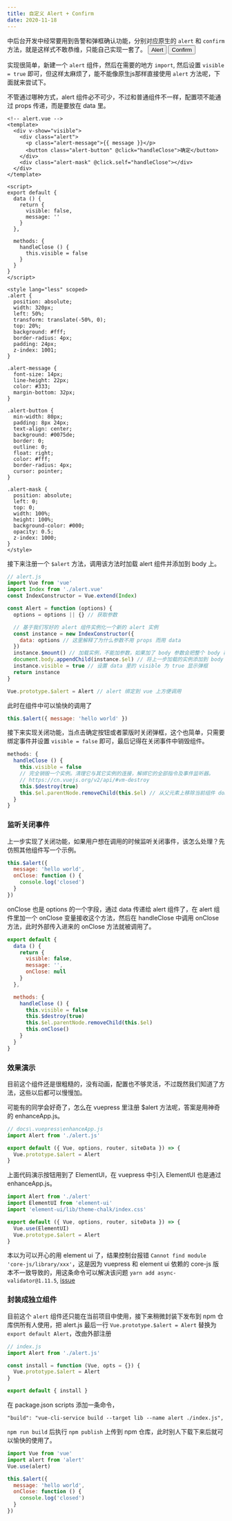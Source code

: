 ```yaml
---
title: 自定义 Alert + Confirm
date: 2020-11-18
---
```


中后台开发中经常要用到告警和弹框确认功能，分别对应原生的 `alert` 和 `confirm` 方法，就是这样式不敢恭维，只能自己实现一套了。
<button onclick="javascript:alert('操作失败!')">Alert</button>
<button onclick="javascript:confirm('确认删除吗？删除后无法恢复!')">Confirm</button>

实现很简单，新建一个 `alert` 组件，然后在需要的地方 `import`, 然后设置 `visible = true` 即可，但这样太麻烦了，能不能像原生js那样直接使用 `alert` 方法呢，下面就来尝试下。

<!-- more -->

不管通过哪种方式，alert 组件必不可少，不过和普通组件不一样，配置项不能通过 props 传递，而是要放在 data 里。

```vue
<!-- alert.vue -->
<template>
  <div v-show="visible">
    <div class="alert">
      <p class="alert-message">{{ message }}</p>
      <button class="alert-button" @click="handleClose">确定</button>
    </div>
    <div class="alert-mask" @click.self="handleClose"></div>
  </div>
</template>

<script>
export default {
  data () {
    return {
      visible: false,
      message: ''
    }
  },

  methods: {
    handleClose () {
      this.visible = false
    }
  }
}
</script>

<style lang="less" scoped>
.alert {
  position: absolute;
  width: 320px;
  left: 50%;
  transform: translate(-50%, 0);
  top: 20%;
  background: #fff;
  border-radius: 4px;
  padding: 24px;
  z-index: 1001;
}

.alert-message {
  font-size: 14px;
  line-height: 22px;
  color: #333;
  margin-bottom: 32px;
}

.alert-button {
  min-width: 80px;
  padding: 8px 24px;
  text-align: center;
  background: #0075de;
  border: 0;
  outline: 0;
  float: right;
  color: #fff;
  border-radius: 4px;
  cursor: pointer;
}

.alert-mask {
  position: absolute;
  left: 0;
  top: 0;
  width: 100%;
  height: 100%;
  background-color: #000;
  opacity: 0.5;
  z-index: 1000;
}
</style>
```

接下来注册一个 `$alert` 方法，调用该方法时加载 alert 组件并添加到 body 上。

```js
// alert.js
import Vue from 'vue'
import Index from './alert.vue'
const IndexConstructor = Vue.extend(Index)

const Alert = function (options) {
  options = options || {} // 获取参数

  // 基于我们写好的 alert 组件实例化一个新的 alert 实例
  const instance = new IndexConstructor({
    data: options // 这里解释了为什么参数不用 props 而用 data
  })
  instance.$mount() // 加载实例，不能加参数，如果加了 body 参数会把整个 body 覆盖重写
  document.body.appendChild(instance.$el) // 将上一步加载的实例添加到 body 上
  instance.visible = true // 设置 data 里的 visible 为 true 显示弹框
  return instance
}

Vue.prototype.$alert = Alert // alert 绑定到 vue 上方便调用
```

此时在组件中可以愉快的调用了

```js
this.$alert({ message: 'hello world' })
```

接下来实现关闭功能，当点击确定按钮或者蒙版时关闭弹框，这个也简单，只需要绑定事件并设置 `visible = false` 即可，最后记得在关闭事件中销毁组件。

```js {6-7}
methods: {
  handleClose () {
    this.visible = false
    // 完全销毁一个实例。清理它与其它实例的连接，解绑它的全部指令及事件监听器。
    // https://cn.vuejs.org/v2/api/#vm-destroy
    this.$destroy(true)
    this.$el.parentNode.removeChild(this.$el) // 从父元素上移除当前组件 dom
  }
}
```

### 监听关闭事件

上一步实现了关闭功能，如果用户想在调用的时候监听关闭事件，该怎么处理？先仿照其他组件写一个示例。

```js
this.$alert({
  message: 'hello world',
  onClose: function () {
    console.log('closed')
  }
})
```

onClose 也是 options 的一个字段，通过 data 传递给 alert 组件了，在 alert 组件里加一个 onClose 变量接收这个方法，然后在 handleClose 中调用 onClose 方法，此时外部传入进来的 onClose 方法就被调用了。

```js {6,15}
export default {
  data () {
    return {
      visible: false,
      message: '',
      onClose: null
    }
  },

  methods: {
    handleClose () {
      this.visible = false
      this.$destroy(true)
      this.$el.parentNode.removeChild(this.$el)
      this.onClose()
    }
  }
}
```

### 效果演示

目前这个组件还是很粗糙的，没有动画，配置也不够灵活，不过既然我们知道了方法，这些以后都可以慢慢加。

<AlertDemo />

可能有的同学会好奇了，怎么在 vuepress 里注册 $alert 方法呢，答案是用神奇的 enhanceApp.js。

```js
// docs\.vuepress\enhanceApp.js
import Alert from './alert.js'

export default ({ Vue, options, router, siteData }) => {
  Vue.prototype.$alert = Alert
}
```

上面代码演示按钮用到了 ElementUI，在 vuepress 中引入 ElementUI 也是通过 enhanceApp.js。

```js {2,3,6}
import Alert from './alert'
import ElementUI from 'element-ui'
import 'element-ui/lib/theme-chalk/index.css'

export default ({ Vue, options, router, siteData }) => {
  Vue.use(ElementUI)
  Vue.prototype.$alert = Alert
}
```

本以为可以开心的用 element ui 了，结果控制台报错 `Cannot find module 'core-js/library/xxx'`，这是因为 vuepress 和 element ui 依赖的 core-js 版本不一致导致的，用这条命令可以解决该问题 `yarn add async-validator@1.11.5`, [issue](https://github.com/vuejs/vuepress/issues/2275#issuecomment-693347859)

### 封装成独立组件

目前这个 `alert` 组件还只能在当前项目中使用，接下来稍微封装下发布到 npm 仓库供所有人使用，把 alert.js 最后一行 `Vue.prototype.$alert = Alert` 替换为 `export default Alert`，改由外部注册

```js
// index.js
import Alert from './alert.js'

const install = function (Vue, opts = {}) {
  Vue.prototype.$alert = Alert
}

export default { install }
```

在 package.json scripts 添加一条命令，

```shell
"build": "vue-cli-service build --target lib --name alert ./index.js",
```

`npm run build` 后执行 `npm publish` 上传到 npm 仓库，此时别人下载下来后就可以愉快的使用了。

```js
import Vue from 'vue'
import alert from 'alert'
Vue.use(alert)

this.$alert({
  message: 'hello world',
  onClose: function () {
    console.log('closed')
  }
})
```
